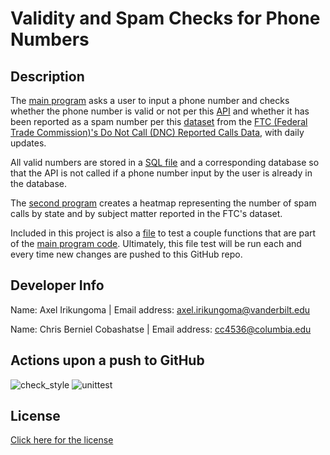 # Validity and Spam Checks for Phone Numbers

## Description
The [main program](phone_validation.py) asks a user to input a phone number and checks whether
the phone number is valid or not per this [API](https://www.abstractapi.com/) and whether it has
been reported as a spam number per this [dataset](dnc_complaint_numbers_2021-07-08.csv) from the
[FTC (Federal Trade Commission)'s Do Not Call (DNC) Reported Calls Data](https://www.ftc.gov/site-information/open-government/data-sets/do-not-call-data), 
with daily updates.

All valid numbers are stored in a [SQL file](phone_number_file.sql) and a corresponding database
so that the API is not called if a phone number input by the user is already in the database.

The [second program](ds_analysis.py) creates a heatmap representing the number of spam calls by
state and by subject matter reported in the FTC's dataset.

Included in this project is also a [file](phone_num_test.py) to test a couple functions
that are part of the [main program code](phone_validation.py). Ultimately, this file test will be run each
and every time new changes are pushed to this GitHub repo.

## Developer Info
Name: Axel Irikungoma          | Email address: axel.irikungoma@vanderbilt.edu

Name: Chris Berniel Cobashatse | Email address: cc4536@columbia.edu

## Actions upon a push to GitHub
![check_style](https://github.com/cbcobashatse/Week2Project/actions/workflows/check_style.yaml/badge.svg)
![unittest](https://github.com/cbcobashatse/Week2Project/actions/workflows/unittest.yaml/badge.svg)

## License
[Click here for the license](license)